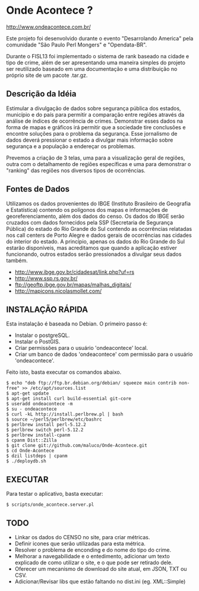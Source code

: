 
Onde Acontece ?
===============

http://www.ondeacontece.com.br/

Este projeto foi desenvolvido durante o evento "Desarrolando America" pela comunidade "São Paulo Perl Mongers" e "Opendata-BR".

Durante o FISL13 foi implementado o sistema de rank baseado na cidade e tipo de crime, além de ser apresentando uma maneira simples do projeto ser reutilizado baseado em uma documentação e uma distribuição no próprio site de um pacote .tar.gz.

Descrição da Idéia
------------------

Estimular a divulgação de dados sobre segurança pública dos estados, município e do país para permitir a comparação entre regiões através da análise de índices de ocorrência de crimes. Demonstrar esses dados na forma de mapas e gráficos irá permitir que a sociedade tire conclusões e encontre soluções para o problema da segurança. Esse jornalismo de dados deverá pressionar o estado a divulgar mais informação sobre segurança e a população a endereçar os problemas.

Prevemos a criação de 3 telas, uma para a visualização geral de regiões, outra com o detalhamento de regiões específicas e uma para demonstrar o "ranking" das regiões nos diversos tipos de ocorrências.

Fontes de Dados
---------------

Utilizamos os dados provenientes do IBGE (Instituto Brasileiro de Geografia e Estatística) contendo os polígonos dos mapas e informações de georeferenciamento, além dos dados do censo. Os dados do IBGE serão cruzados com dados fornecidos pela SSP (Secretaria de Segurança Pública) do estado do Rio Grande do Sul contendo as ocorrências relatadas nos call centers de Porto Alegre e dados gerais de ocorrências nas cidades do interior do estado. A princípio, apenas os dados do Rio Grande do Sul estarão disponíveis, mas acreditamos que quando a aplicação estiver funcionando, outros estados serão pressionados a divulgar seus dados também.

 * http://www.ibge.gov.br/cidadesat/link.php?uf=rs
 * http://www.ssp.rs.gov.br/
 * ftp://geoftp.ibge.gov.br/mapas/malhas_digitais/
 * http://mapicons.nicolasmollet.com/

INSTALAÇÃO RÁPIDA
-----------------

Esta instalação é baseada no Debian. O primeiro passo é:

* Instalar o postgreSQL.
* Instalar o PostGIS.
* Criar permissões para o usuário 'ondeacontece' local.
* Criar um banco de dados 'ondeacontece' com permissão para o usuário 'ondeacontece'.

Feito isto, basta executar os comandos abaixo.

    $ echo "deb ftp://ftp.br.debian.org/debian/ squeeze main contrib non-free" >> /etc/apt/sources.list
    $ apt-get update
    $ apt-get install curl build-essential git-core
    $ useradd ondeacontece -m 
    $ su - ondeacontece
    $ curl -kL http://install.perlbrew.pl | bash
    $ source ~/perl5/perlbrew/etc/bashrc
    $ perlbrew install perl-5.12.2
    $ perlbrew switch perl-5.12.2
    $ perlbrew install-cpanm
    $ cpanm Dist::Zilla
    $ git clone git://github.com/maluco/Onde-Acontece.git
    $ cd Onde-Acontece
    $ dzil listdeps | cpanm
    $ ./deploydb.sh

EXECUTAR
--------

Para testar o aplicativo, basta executar:

    $ scripts/onde_acontece.server.pl

TODO
----

* Linkar os dados do CENSO no site, para criar métricas.
* Definir icones que serão utilizadas para esta métrica.
* Resolver o problema de enconding e do nome do tipo do crime.
* Melhorar a navegabilidade e o entedimento, adicionar um texto explicado de como utilizar o site, e o que pode ser retirado dele.
* Oferecer um mecanismo de download do site atual, em JSON, TXT ou CSV.
* Adicionar/Revisar libs que estão faltando no dist.ini (eg. XML::Simple)





